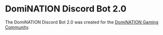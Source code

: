 # DomiNATION Discord Bot 2.0
The DomiNATION Discord Bot 2.0 was created for the [DomiNATION Gaming Community](https://domination-gaming.com/).  

